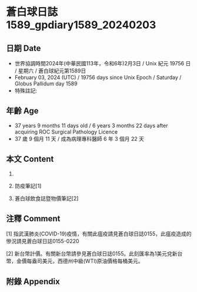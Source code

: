 [_metadata_:encoding]: - "utf-8"
[_metadata_:language]: - "zh-Hant-TW"
[_metadata_:fileformat]: - "markdown"
[_metadata_:MIME_type]: - "text/plain"
[_metadata_:markdown_version]: - "commonmark version 0.30"
[_metadata_:markdown_spec]: - "https://spec.commonmark.org/0.30/"

# 蒼白球日誌1589_gpdiary1589_20240203 #

## 日期 Date ##

* 世界協調時間2024年(中華民國113年，令和6年)2月3日 / Unix 紀元 19756 日 / 星期六 / 蒼白球紀元第1589日
* February 03, 2024 (UTC) / 19756 days since Unix Epoch / Saturday / Globus Pallidum day 1589
* 特殊註記:

## 年齡 Age ##

* 37 years 9 months 11 days old / 6 years 3 months 22 days after acquiring ROC Surgical Pathology Licence
* 37 歲 9 個月 11 天 / 成為病理專科醫師 6 年 3 個月 22 天

## 本文 Content ##

1. 

    
2. 防疫筆記[1]

    
3. 蒼白球飲食誌暨物價筆記[2]

    

## 注釋 Comment ##

[1] 指武漢肺炎(COVID-19)疫情，有關此瘟疫請見蒼白球日誌0155，此瘟疫造成的慘況請見蒼白球日誌0155-0220


[2] 新台幣計價。有關新台幣請參見蒼白球日誌0155。此刻匯率為1美元兌新台幣，金價每盎司美元，西德州中級(WTI)原油價格每桶美元。



## 附錄 Appendix ##

